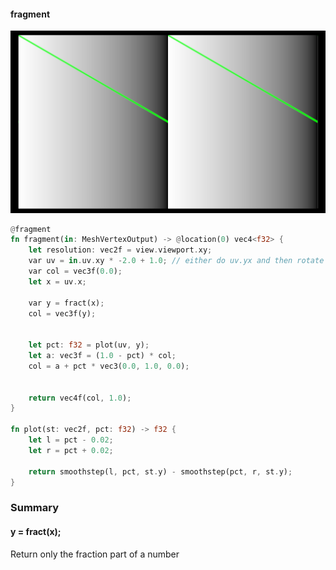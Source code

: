 #### fragment
![photo](screeenshot.png)
```rust
@fragment
fn fragment(in: MeshVertexOutput) -> @location(0) vec4<f32> {
    let resolution: vec2f = view.viewport.xy;
    var uv = in.uv.xy * -2.0 + 1.0; // either do uv.yx and then rotate or just flip em here..
    var col = vec3f(0.0);
    let x = uv.x;

    var y = fract(x);
    col = vec3f(y);


    let pct: f32 = plot(uv, y);
    let a: vec3f = (1.0 - pct) * col;
    col = a + pct * vec3(0.0, 1.0, 0.0);


    return vec4f(col, 1.0);
}

fn plot(st: vec2f, pct: f32) -> f32 {
    let l = pct - 0.02;
    let r = pct + 0.02;

    return smoothstep(l, pct, st.y) - smoothstep(pct, r, st.y);
}

```
### Summary
#### y = fract(x);
Return only the fraction part of a number
